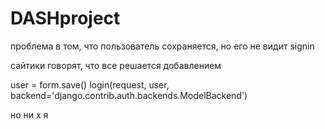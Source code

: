 # DASHproject

проблема в том, что пользователь сохраняется, но его не видит signin

сайтики говорят, что все решается добавлением 

user = form.save()
login(request, user, backend='django.contrib.auth.backends.ModelBackend')

но ни х я

